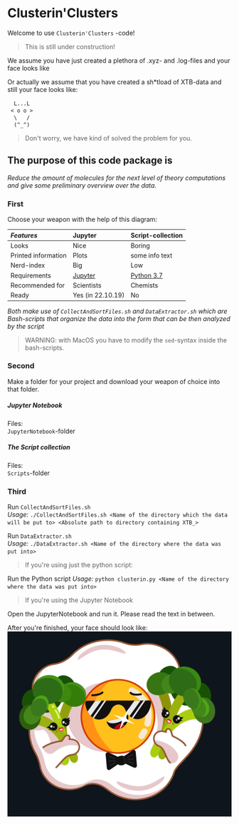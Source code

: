 # Clusterin'Clusters

Welcome to use `Clusterin'Clusters` -code!

> This is still under construction!

We assume you have just created a plethora of .xyz- and .log-files and your face looks like

Or actually we assume that you have created a sh*tload of XTB-data and still your face looks like:
```
  L...L  
 < o o >
  \   /
  (^_^)
  ```

> Don't worry, we have kind of solved the problem for you.

## The purpose of this code package is

*Reduce the amount of molecules for the next level of theory computations and give some preliminary overview over the data.*

### First

Choose your weapon with the help of this diagram:  

| *Features*          | **Jupyter**     | **Script-collection**   |
| :------------------ | :-------------- | :-------------- |
| Looks               | Nice            | Boring          |
| Printed information | Plots           | some info text  |
| Nerd-index          | Big             | Low             |
| Requirements | [Jupyter](https://anaconda.org) | [Python 3.7](https://www.python.org) |
| Recommended for     | Scientists  | Chemists    |
| Ready               | Yes (in 22.10.19) | No          |


*Both make use of `CollectAndSortFiles.sh` and `DataExtractor.sh` which are Bash-scripts that organize the data into the form that can be then analyzed by the script*  

>WARNING: with MacOS you have to modify the `sed`-syntax inside the bash-scripts.


### Second

Make a folder for your project and download your weapon of choice into that folder.

##### Jupyter Notebook

Files:  
`JupyterNotebook`-folder

##### The Script collection

Files:  
`Scripts`-folder

### Third

Run `CollectAndSortFiles.sh`  
*Usage:* `./CollectAndSortFiles.sh <Name of the directory which the data will be put to> <Absolute path to directory containing XTB_>`

Run `DataExtractor.sh`  
*Usage:* `./DataExtractor.sh <Name of the directory where the data was put into>`


> If you're using just the python script:

Run the Python script
*Usage:* `python clusterin.py <Name of the directory where the data was put into>`

> If you're using the Jupyter Notebook

Open the JupyterNotebook and run it. Please read the text in between.


After you're finished, your face should look like:
![smile](Archive/Images/egg.png)

